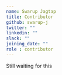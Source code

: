 ```yaml
---
name: Swarup Jagtap
title: Contributor
github: swarup-j
twitter: ""
linkedin: ""
slack: ""
joining_date: ""
role : contributor
---
```


Still waiting for this
